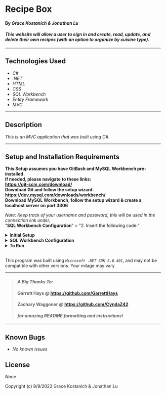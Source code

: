 # Recipe Box

#### By _**Grace Kostanich & Jonathan Lu**_  

#### _This website will allow a user to sign in and create, read, update, and delete their own recipes (with an option to organize by cuisine type)._  

---


## Technologies Used

* _C#_
* _.NET_
* _HTML_
* _CSS_
* _SQL Workbench_
* _Entity Framework_
* _MVC_

---
## Description

_This is an MVC application that was built using C#._

---
## Setup and Installation Requirements
**This Setup assumes you have GitBash and MySQL Workbench pre-installed.   
If needed, please navigate to these links:  
https://git-scm.com/download/  
Download Git and follow the setup wizard.  
https://dev.mysql.com/downloads/workbench/  
Download MySQL Workbench, follow the setup wizard & create a localhost server on port 3306**


*Note: Keep track of your username and password, this will be used in the connection link under,*  
"**SQL Workbench Configuration**" > "2. Insert the following code:"

<details>
<summary><strong>Initial Setup</strong></summary>
<ol>
<li>Copy the git repository url: https://github.com/User8240/Recipe_Box.git
<li>Open a terminal and navigate to your Desktop with <strong>cd</strong> command
<li>Run,   
<strong>$ git clone https://github.com/User8240/Recipe_Box.git</strong>
<li>In the terminal, navigate into the root directory of the cloned project folder "RecipeBox.Solution".
<li>Navigate to the projects root directory, "RecipeBox".
<li>Move onto "SQL Workbench Configuration" instructions below to build the necessary database.
<br>
</details>

<details>
<summary><strong>SQL Workbench Configuration</strong></summary>
<ol>
<li>Create an appsetting.json file in the "RecipeBox" directory  
   <pre>RecipeBox.Solution
   └── RecipeBox
    └── appsetting.json</pre>
<li> Insert the following code: <br>

<pre>{
  "ConnectionStrings": {
    "DefaultConnection": "Server=localhost;Port=3306;database=recipe_box;uid=[YOUR-USERNAME-HERE];pwd=[YOUR-PASSWORD-HERE];"
  }
}</pre>
<small>*Note: you must include your password in the code block section labeled "YOUR-PASSWORD-HERE".</small><br>
<small>**Note: you must include your username in the code block section labeled "YOUR-USERNAME-HERE".</small><br>
<small>***Note: if you plan to push this cloned project to a public-facing repository, remember to add the appsettings.json file to your .gitignore before doing so.</small>

<li>In root directory of project folder "RecipeBox", run
<br>
<strong>$ dotnet restore</strong>
<br>
<strong>$ dotnet build</strong>
<br>
<strong>$ dotnet ef migrations add restoreDatabase</strong>
<br>
<li>Then run <strong>$ dotnet ef database update and do the following:</strong>

<ol> 
  <li>Open SQL Workbench.
  <li>Navigate to "recipe_box" schema.
  <li>Click the drop down, select "Tables" drop down.
  <li>Verify the tables, you should see <strong>categories</strong>, <strong>recipes</strong>, & <strong>categoryrecipe</strong>.
  
</details>

<details>
<summary><strong>To Run</strong></summary>
Navigate to:  
   <pre>RecipeBox.Solution
   └── <strong>RecipeBox</strong></pre>

Run ```$ dotnet restore``` in the terminal.<br>
Run ```$ dotnet run``` in the terminal.
</details>
<br>

This program was built using *`Microsoft .NET SDK 5.0.401`*, and may not be compatible with other versions. Your milage may vary.

---

>#### _**A Big Thanks To:**_ 
>#### **Garrett Hays @ https://github.com/GarrettHays**    
>#### **Zachary Waggoner @ https://github.com/CyndaZ42**  
>#### _**for amazing README formatting and instructions!**_  

---

## Known Bugs

* _No known issues_

## License

_None_


Copyright (c) 8/9/2022 Grace Kostanich & Jonathan Lu
